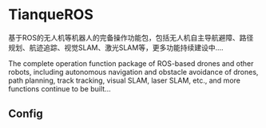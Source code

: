 # TianqueROS

基于ROS的无人机等机器人的完备操作功能包，包括无人机自主导航避障、路径规划、航迹追踪、视觉SLAM、激光SLAM等，更多功能持续建设中....  

The complete operation function package of ROS-based drones and other robots, including autonomous navigation and obstacle avoidance of drones, path planning, track tracking, visual SLAM, laser SLAM, etc., and more functions continue to be built...


## Config

